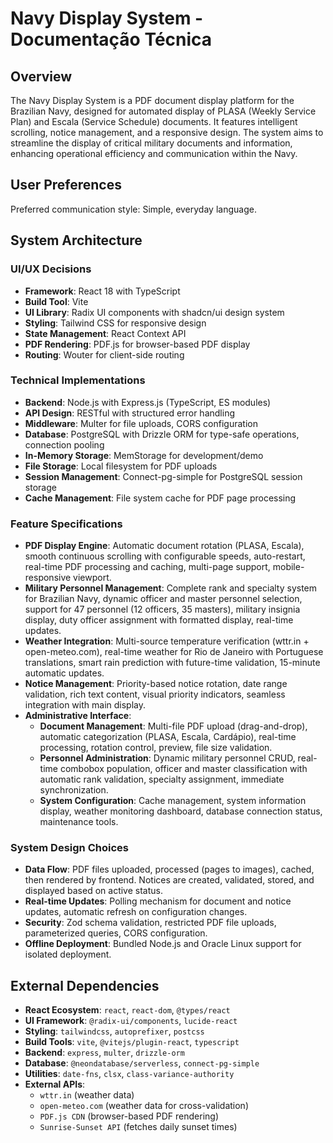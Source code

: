 # Navy Display System - Documentação Técnica

## Overview

The Navy Display System is a PDF document display platform for the Brazilian Navy, designed for automated display of PLASA (Weekly Service Plan) and Escala (Service Schedule) documents. It features intelligent scrolling, notice management, and a responsive design. The system aims to streamline the display of critical military documents and information, enhancing operational efficiency and communication within the Navy.

## User Preferences

Preferred communication style: Simple, everyday language.

## System Architecture

### UI/UX Decisions
- **Framework**: React 18 with TypeScript
- **Build Tool**: Vite
- **UI Library**: Radix UI components with shadcn/ui design system
- **Styling**: Tailwind CSS for responsive design
- **State Management**: React Context API
- **PDF Rendering**: PDF.js for browser-based PDF display
- **Routing**: Wouter for client-side routing

### Technical Implementations
- **Backend**: Node.js with Express.js (TypeScript, ES modules)
- **API Design**: RESTful with structured error handling
- **Middleware**: Multer for file uploads, CORS configuration
- **Database**: PostgreSQL with Drizzle ORM for type-safe operations, connection pooling
- **In-Memory Storage**: MemStorage for development/demo
- **File Storage**: Local filesystem for PDF uploads
- **Session Management**: Connect-pg-simple for PostgreSQL session storage
- **Cache Management**: File system cache for PDF page processing

### Feature Specifications
- **PDF Display Engine**: Automatic document rotation (PLASA, Escala), smooth continuous scrolling with configurable speeds, auto-restart, real-time PDF processing and caching, multi-page support, mobile-responsive viewport.
- **Military Personnel Management**: Complete rank and specialty system for Brazilian Navy, dynamic officer and master personnel selection, support for 47 personnel (12 officers, 35 masters), military insignia display, duty officer assignment with formatted display, real-time updates.
- **Weather Integration**: Multi-source temperature verification (wttr.in + open-meteo.com), real-time weather for Rio de Janeiro with Portuguese translations, smart rain prediction with future-time validation, 15-minute automatic updates.
- **Notice Management**: Priority-based notice rotation, date range validation, rich text content, visual priority indicators, seamless integration with main display.
- **Administrative Interface**:
    - **Document Management**: Multi-file PDF upload (drag-and-drop), automatic categorization (PLASA, Escala, Cardápio), real-time processing, rotation control, preview, file size validation.
    - **Personnel Administration**: Dynamic military personnel CRUD, real-time combobox population, officer and master classification with automatic rank validation, specialty assignment, immediate synchronization.
    - **System Configuration**: Cache management, system information display, weather monitoring dashboard, database connection status, maintenance tools.

### System Design Choices
- **Data Flow**: PDF files uploaded, processed (pages to images), cached, then rendered by frontend. Notices are created, validated, stored, and displayed based on active status.
- **Real-time Updates**: Polling mechanism for document and notice updates, automatic refresh on configuration changes.
- **Security**: Zod schema validation, restricted PDF file uploads, parameterized queries, CORS configuration.
- **Offline Deployment**: Bundled Node.js and Oracle Linux support for isolated deployment.

## External Dependencies

- **React Ecosystem**: `react`, `react-dom`, `@types/react`
- **UI Framework**: `@radix-ui/components`, `lucide-react`
- **Styling**: `tailwindcss`, `autoprefixer`, `postcss`
- **Build Tools**: `vite`, `@vitejs/plugin-react`, `typescript`
- **Backend**: `express`, `multer`, `drizzle-orm`
- **Database**: `@neondatabase/serverless`, `connect-pg-simple`
- **Utilities**: `date-fns`, `clsx`, `class-variance-authority`
- **External APIs**:
    - `wttr.in` (weather data)
    - `open-meteo.com` (weather data for cross-validation)
    - `PDF.js CDN` (browser-based PDF rendering)
    - `Sunrise-Sunset API` (fetches daily sunset times)